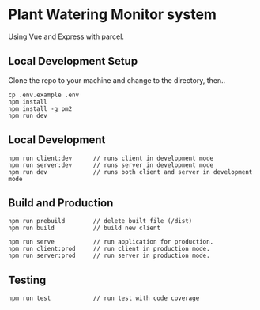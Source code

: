 # Plant Watering Monitor system
Using Vue and Express with parcel.

## Local Development Setup

Clone the repo to your machine and change to the directory, then..
```
cp .env.example .env
npm install
npm install -g pm2
npm run dev     
```

## Local Development

```
npm run client:dev      // runs client in development mode
npm run server:dev      // runs server in development mode
npm run dev             // runs both client and server in development mode
```

## Build and Production

```
npm run prebuild        // delete built file (/dist)
npm run build           // build new client
```

```
npm run serve           // run application for production.
npm run client:prod     // run client in production mode.
npm run server:prod     // run server in production mode.
```

## Testing

```
npm run test            // run test with code coverage
```

